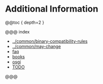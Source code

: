 # Additional Information

@@toc { depth=2 }

@@@ index

* [../common/binary-compatibility-rules](../common/binary-compatibility-rules.md)
* [../common/may-change](../common/may-change.md)
* [faq](faq.md)
* [books](books.md)
* [osgi](osgi.md)
* [TODO](leftovers.md)

@@@
